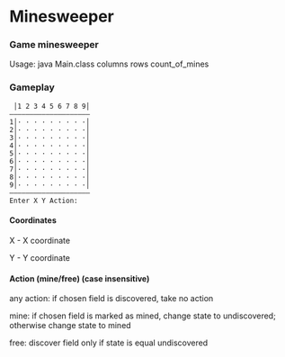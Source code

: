 # Minesweeper
### Game minesweeper
Usage: java Main.class columns rows count_of_mines

### Gameplay

```
 │1 2 3 4 5 6 7 8 9│
————————————————————
1│· · · · · · · · ·│
2│· · · · · · · · ·│
3│· · · · · · · · ·│
4│· · · · · · · · ·│
5│· · · · · · · · ·│
6│· · · · · · · · ·│
7│· · · · · · · · ·│
8│· · · · · · · · ·│
9│· · · · · · · · ·│
————————————————————
Enter X Y Action: 
```
#### Coordinates
X - X coordinate

Y - Y coordinate

#### Action (mine/free) (case insensitive)
any action: if chosen field is discovered, take no action

mine: if chosen field is marked as mined, change state to undiscovered; otherwise change state to mined

free: discover field only if state is equal undiscovered
